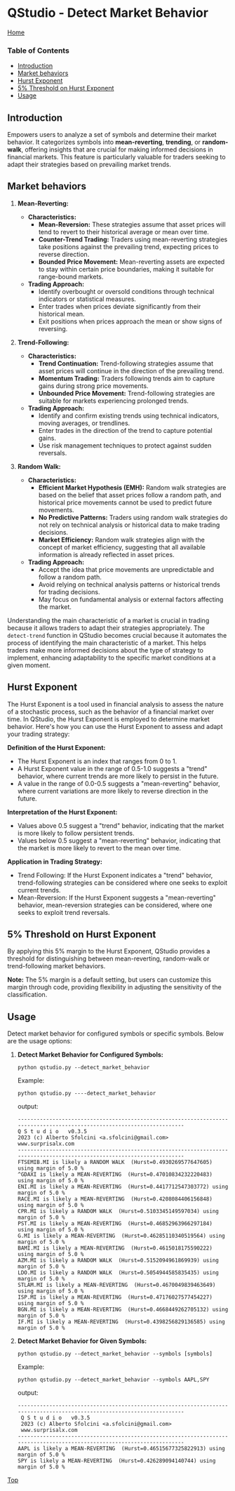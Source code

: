 # QStudio - Detect Market Behavior

[Home](index.md)

### Table of Contents
- [Introduction](#introduction)
- [Market behaviors](#market-behaviors)
- [Hurst Exponent](#hurst-exponent)
- [5% Threshold on Hurst Exponent](#5-threshold-on-hurst-exponent)
- [Usage](#usage)



## Introduction

Empowers users to analyze a set of symbols and determine their market behavior. It categorizes symbols into **mean-reverting**, **trending**, or **random-walk**, offering insights that are crucial for making informed decisions in financial markets. This feature is particularly valuable for traders seeking to adapt their strategies based on prevailing market trends.

## Market behaviors

1. **Mean-Reverting:**
    - **Characteristics:**
        - **Mean-Reversion:** These strategies assume that asset prices will tend to revert to their historical average or mean over time.
        - **Counter-Trend Trading:** Traders using mean-reverting strategies take positions against the prevailing trend, expecting prices to reverse direction.
        - **Bounded Price Movement:** Mean-reverting assets are expected to stay within certain price boundaries, making it suitable for range-bound markets.
    - **Trading Approach:**
        - Identify overbought or oversold conditions through technical indicators or statistical measures.
        - Enter trades when prices deviate significantly from their historical mean.
        - Exit positions when prices approach the mean or show signs of reversing.


2. **Trend-Following:**
    - **Characteristics:**
        - **Trend Continuation:** Trend-following strategies assume that asset prices will continue in the direction of the prevailing trend.
        - **Momentum Trading:** Traders following trends aim to capture gains during strong price movements.
        - **Unbounded Price Movement:** Trend-following strategies are suitable for markets experiencing prolonged trends.
    - **Trading Approach:**
        - Identify and confirm existing trends using technical indicators, moving averages, or trendlines.
        - Enter trades in the direction of the trend to capture potential gains.
        - Use risk management techniques to protect against sudden reversals.


3. **Random Walk:**
    - **Characteristics:**
        - **Efficient Market Hypothesis (EMH):** Random walk strategies are based on the belief that asset prices follow a random path, and historical price movements cannot be used to predict future movements.
        - **No Predictive Patterns:** Traders using random walk strategies do not rely on technical analysis or historical data to make trading decisions.
        - **Market Efficiency:** Random walk strategies align with the concept of market efficiency, suggesting that all available information is already reflected in asset prices.
    - **Trading Approach:**
        - Accept the idea that price movements are unpredictable and follow a random path.
        - Avoid relying on technical analysis patterns or historical trends for trading decisions.
        - May focus on fundamental analysis or external factors affecting the market.


Understanding the main characteristic of a market is crucial in trading because it allows traders to adapt their strategies appropriately.
The `detect-trend` function in QStudio becomes crucial because it automates the process of identifying the main characteristic of a market. This helps traders make more informed decisions about the type of strategy to implement, enhancing adaptability to the specific market conditions at a given moment.

## Hurst Exponent
The Hurst Exponent is a tool used in financial analysis to assess the nature of a stochastic process, such as the behavior of a financial market over time. In QStudio, the Hurst Exponent is employed to determine market behavior. Here's how you can use the Hurst Exponent to assess and adapt your trading strategy:

**Definition of the Hurst Exponent:**

- The Hurst Exponent is an index that ranges from 0 to 1.
- A Hurst Exponent value in the range of 0.5-1.0 suggests a "trend" behavior, where current trends are more likely to persist in the future.
- A value in the range of 0.0-0.5 suggests a "mean-reverting" behavior, where current variations are more likely to reverse direction in the future.

**Interpretation of the Hurst Exponent:**

- Values above 0.5 suggest a "trend" behavior, indicating that the market is more likely to follow persistent trends.
- Values below 0.5 suggest a "mean-reverting" behavior, indicating that the market is more likely to revert to the mean over time.

**Application in Trading Strategy:**

- Trend Following: If the Hurst Exponent indicates a "trend" behavior, trend-following strategies can be considered where one seeks to exploit current trends.
- Mean-Reversion: If the Hurst Exponent suggests a "mean-reverting" behavior, mean-reversion strategies can be considered, where one seeks to exploit trend reversals.

## 5% Threshold on Hurst Exponent
By applying this 5% margin to the Hurst Exponent, QStudio provides a threshold for distinguishing between mean-reverting, random-walk or trend-following market behaviors.

**Note:** The 5% margin is a default setting, but users can customize this margin through code, providing flexibility in adjusting the sensitivity of the classification.


## Usage

Detect market behavior for configured symbols or specific symbols. Below are the usage options:

1. **Detect Market Behavior for Configured Symbols:**
   ```textmate
   python qstudio.py --detect_market_behavior 
   ```
   Example:
   ```pythonregexp
   python qstudio.py ----detect_market_behavior 
   ```
   output:
   ~~~textmate
   ------------------------------------------------------------------------------------------------------------------------
   Q S t u d i o   v0.3.5
   2023 (c) Alberto Sfolcini <a.sfolcini@gmail.com>
   www.surprisalx.com
   ------------------------------------------------------------------------------------------------------------------------
   FTSEMIB.MI is likely a RANDOM WALK  (Hurst=0.4930269577647605) using margin of 5.0 %
   ^GDAXI is likely a MEAN-REVERTING  (Hurst=0.47010834232220483) using margin of 5.0 %
   ENI.MI is likely a MEAN-REVERTING  (Hurst=0.4417712547303772) using margin of 5.0 %
   RACE.MI is likely a MEAN-REVERTING  (Hurst=0.4208084406156848) using margin of 5.0 %
   CPR.MI is likely a RANDOM WALK  (Hurst=0.5103345149597034) using margin of 5.0 %
   PST.MI is likely a MEAN-REVERTING  (Hurst=0.46852963966297184) using margin of 5.0 %
   G.MI is likely a MEAN-REVERTING  (Hurst=0.46285110340519564) using margin of 5.0 %
   BAMI.MI is likely a MEAN-REVERTING  (Hurst=0.4615018175590222) using margin of 5.0 %
   AZM.MI is likely a RANDOM WALK  (Hurst=0.5152094961869939) using margin of 5.0 %
   LDO.MI is likely a RANDOM WALK  (Hurst=0.5054944585835435) using margin of 5.0 %
   STLAM.MI is likely a MEAN-REVERTING  (Hurst=0.4670049839463649) using margin of 5.0 %
   ISP.MI is likely a MEAN-REVERTING  (Hurst=0.47176027577454227) using margin of 5.0 %
   BGN.MI is likely a MEAN-REVERTING  (Hurst=0.4668449262705132) using margin of 5.0 %
   IF.MI is likely a MEAN-REVERTING  (Hurst=0.4398256829136585) using margin of 5.0 %
   ~~~

2. **Detect Market Behavior for Given Symbols:**
   ```textmate
   python qstudio.py --detect_market_behavior --symbols [symbols]
   ```
   Example:
   ```pythonregexp
   python qstudio.py --detect_market_behavior --symbols AAPL,SPY
   ```
   output:
   ~~~textmate
   ------------------------------------------------------------------------------------------------------------------------
    Q S t u d i o   v0.3.5
    2023 (c) Alberto Sfolcini <a.sfolcini@gmail.com>
    www.surprisalx.com
   ------------------------------------------------------------------------------------------------------------------------
   AAPL is likely a MEAN-REVERTING  (Hurst=0.46515677325822913) using margin of 5.0 %
   SPY is likely a MEAN-REVERTING  (Hurst=0.426289094140744) using margin of 5.0 %
   ~~~


[Top](#qstudio---detect-market-behavior)